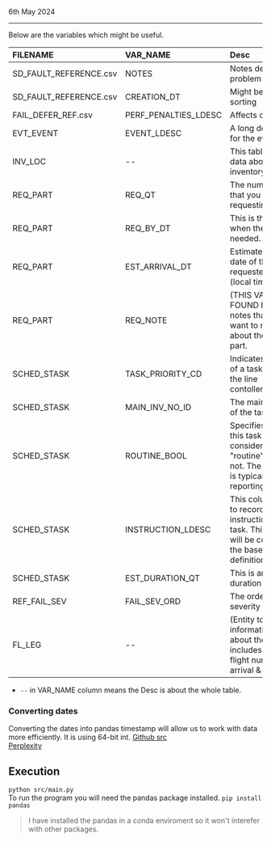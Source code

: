 6th May 2024
<hr>

Below are the variables which might be useful.

| FILENAME | VAR_NAME | Desc | 
| :------  | :------  | :--- |
| SD_FAULT_REFERENCE.csv |  NOTES | Notes describing problem in short |  
| SD_FAULT_REFERENCE.csv |  CREATION_DT | Might be useful for sorting |
| FAIL_DEFER_REF.csv | PERF_PENALTIES_LDESC | Affects of the fault |
| EVT_EVENT | EVENT_LDESC | A long description for the event | 
| INV_LOC | -- | This table includes data about the inventory locations. | 
| REQ_PART | REQ_QT | The number of parts that you are requesting. |
| REQ_PART | REQ_BY_DT | This is the date when the request is needed. |
| REQ_PART | EST_ARRIVAL_DT | Estimated arrival date of the requested inventory (local time) | 
| REQ_PART | REQ_NOTE | (THIS VAR IS NOT FOUND IN CSV) Any notes that you may want to mention about the requested part. | 
| SCHED_STASK | TASK_PRIORITY_CD | Indicates the priority of a task as given by the line contoller/supervisor. | 
| SCHED_STASK | MAIN_INV_NO_ID | The main inventory of the task. | 
| SCHED_STASK | ROUTINE_BOOL | Specifies whether this task is considered "routine" work or not. The routine flag is typically used for reporting purposes. | 
| SCHED_STASK | INSTRUCTION_LDESC | This column is used to record the instructions for a task. This column will be copied from the baseline task definition. | 
| SCHED_STASK | EST_DURATION_QT | This is an estimated duration of the task. | 
| REF_FAIL_SEV | FAIL_SEV_ORD | The order for the severity
| FL_LEG | -- | (Entity to store flight information) Info about the flight, includes aircraft id, flight number, with arrival & departure.

* `--` in VAR_NAME column means the Desc is about the whole table.

### Converting dates
Converting the dates into pandas timestamp will allow us to work with data more efficiently. It is using 64-bit int. [Github src](https://github.com/pandas-dev/pandas/blob/main/pandas/_libs/tslibs/timestamps.pyx)  
[Perplexity](https://www.perplexity.ai/search/Python-libraries-to-5Aqe2NnkSYSBNdWMrAIR6Q)


## Execution 
 
`python src/main.py`  
To run the program you will need the pandas package installed. `pip install pandas`
> I have installed the pandas in a conda enviroment so it won't interefer with other packages.

